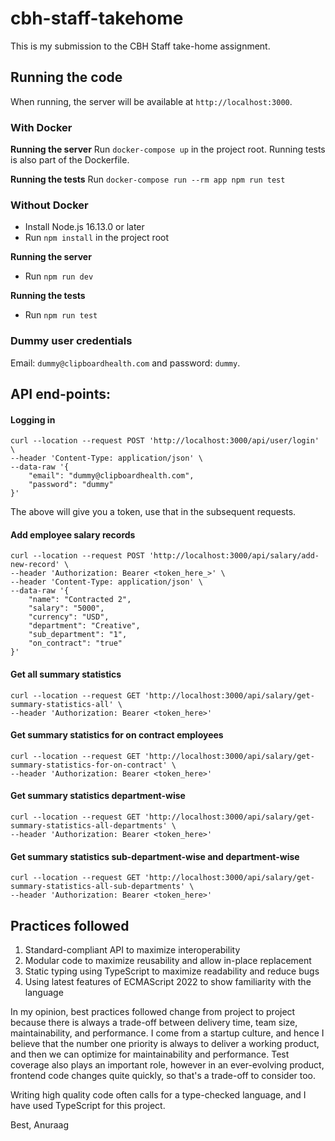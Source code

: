 # cbh-staff-takehome

This is my submission to the CBH Staff take-home assignment.

## Running the code
When running, the server will be available at `http://localhost:3000`.

### With Docker
**Running the server**
Run `docker-compose up` in the project root.
Running tests is also part of the Dockerfile.

**Running the tests**
Run `docker-compose run --rm app npm run test`

### Without Docker
- Install Node.js 16.13.0 or later
-  Run `npm install` in the project root


**Running the server**
- Run `npm run dev`


**Running the tests**
-  Run `npm run test`

### Dummy user credentials
Email: `dummy@clipboardhealth.com` and password: `dummy`.

## API end-points:
#### Logging in
```
curl --location --request POST 'http://localhost:3000/api/user/login' \
--header 'Content-Type: application/json' \
--data-raw '{
    "email": "dummy@clipboardhealth.com",
    "password": "dummy"
}'
```
The above will give you a token, use that in the subsequent requests.

#### Add employee salary records
```
curl --location --request POST 'http://localhost:3000/api/salary/add-new-record' \
--header 'Authorization: Bearer <token_here_>' \
--header 'Content-Type: application/json' \
--data-raw '{
    "name": "Contracted 2",
    "salary": "5000",
    "currency": "USD",
    "department": "Creative",
    "sub_department": "1",
    "on_contract": "true"
}'
```
#### Get all summary statistics
```
curl --location --request GET 'http://localhost:3000/api/salary/get-summary-statistics-all' \
--header 'Authorization: Bearer <token_here>'
```

#### Get summary statistics for on contract employees
```
curl --location --request GET 'http://localhost:3000/api/salary/get-summary-statistics-for-on-contract' \
--header 'Authorization: Bearer <token_here>'
```

#### Get summary statistics department-wise
```
curl --location --request GET 'http://localhost:3000/api/salary/get-summary-statistics-all-departments' \
--header 'Authorization: Bearer <token_here>'
```

#### Get summary statistics sub-department-wise and department-wise
```
curl --location --request GET 'http://localhost:3000/api/salary/get-summary-statistics-all-sub-departments' \
--header 'Authorization: Bearer <token_here>'
```


## Practices followed
1. Standard-compliant API to maximize interoperability
2. Modular code to maximize reusability and allow in-place replacement
3. Static typing using TypeScript to maximize readability and reduce bugs
4. Using latest features of ECMAScript 2022 to show familiarity with the language

In my opinion, best practices followed change from project to project because there is always a trade-off between delivery time, team size, maintainability, and performance. I come from a startup culture, and hence I believe that the number one priority is always to deliver a working product, and then we can optimize for maintainability and performance. Test coverage also plays an important role, however in an ever-evolving product, frontend code changes quite quickly, so that's a trade-off to consider too.

Writing high quality code often calls for a type-checked language, and I have used TypeScript for this project.

Best,
Anuraag